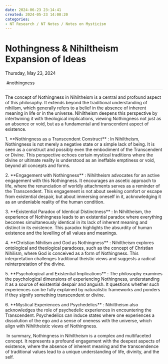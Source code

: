 ```yaml
---
date: 2024-06-23 23:14:41
created: 2024-05-23 14:00:20
categories:
- NT Research / NT Notes / Notes on Mysticism
---
```


# Nothingness & Nihiltheism Expansion of Ideas

Thursday, May 23, 2024

 #nothingness

* * *

  

The concept of Nothingness in Nihiltheism is a central and profound aspect of this philosophy. It extends beyond the traditional understanding of nihilism, which generally refers to a belief in the absence of inherent meaning in life or in the universe. Nihiltheism deepens this perspective by intertwining it with theological implications, viewing Nothingness not just as an absence or void, but as a fundamental and transcendent aspect of existence.

  

1\. \*\*Nothingness as a Transcendent Construct\*\* : In Nihiltheism, Nothingness is not merely a negative state or a simple lack of being. It is seen as a construct and possibly even the embodiment of the Transcendent or Divine. This perspective echoes certain mystical traditions where the divine or ultimate reality is understood as an ineffable emptiness or void, beyond all concepts and forms.

  

2\. \*\*Engagement with Nothingness\*\* : Nihiltheism advocates for an active engagement with this Nothingness. It encourages an ascetic approach to life, where the renunciation of worldly attachments serves as a reminder of the Transcendent. This engagement is not about seeking comfort or escape from existential despair, but about immersing oneself in it, acknowledging it as an undeniable reality of the human condition.

  

3\. \*\*Existential Paradox of Identical Distinctness\*\* : In Nihiltheism, the experience of Nothingness leads to an existential paradox where everything becomes simultaneously identical in its lack of inherent meaning and distinct in its existence. This paradox highlights the absurdity of human existence and the levelling of all values and meanings.

  

4\. \*\*Christian Nihilism and God as Nothingness\*\* : Nihiltheism explores ontological and theological paradoxes, such as the concept of Christian Nihilism, where God is conceived as a form of Nothingness. This interpretation challenges traditional theistic views and suggests a radical reinterpretation of the divine.

  

5\. \*\*Psychological and Existential Implications\*\* : The philosophy examines the psychological dimensions of experiencing Nothingness, understanding it as a source of existential despair and anguish. It questions whether such experiences can be fully explained by naturalistic frameworks and ponders if they signify something transcendent or divine.

  

6\. \*\*Mystical Experiences and Psychedelics\*\* : Nihiltheism also acknowledges the role of psychedelic experiences in encountering the Transcendent. Psychedelics can induce states where one experiences a dissolution of the ego and a sense of oneness with the universe, which align with Nihiltheistic views of Nothingness.

  

 In summary, Nothingness in Nihiltheism is a complex and multifaceted concept. It represents a profound engagement with the deepest aspects of existence, where the absence of inherent meaning and the transcendence of traditional values lead to a unique understanding of life, divinity, and the self.